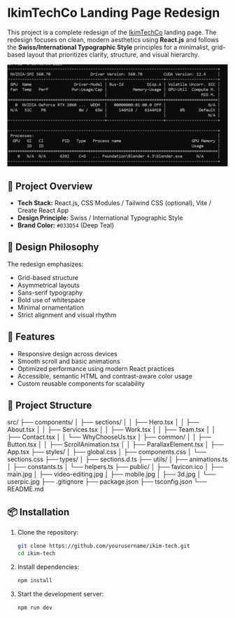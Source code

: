 # IkimTechCo Landing Page Redesign

This project is a complete redesign of the [IkimTechCo](https://www.ikimtechco.com/) landing page. The redesign focuses on clean, modern aesthetics using **React.js** and follows the **Swiss/International Typographic Style** principles for a minimalist, grid-based layout that prioritizes clarity, structure, and visual hierarchy.


![Landing Page Screenshot](./public/Screenshot.png)


## 🧠 Project Overview

- **Tech Stack:** React.js, CSS Modules / Tailwind CSS (optional), Vite / Create React App
- **Design Principle:** Swiss / International Typographic Style
- **Brand Color:** `#033D54` (Deep Teal)

## 🎨 Design Philosophy

The redesign emphasizes:
- Grid-based structure
- Asymmetrical layouts
- Sans-serif typography
- Bold use of whitespace
- Minimal ornamentation
- Strict alignment and visual rhythm

## 🚀 Features

- Responsive design across devices
- Smooth scroll and basic animations
- Optimized performance using modern React practices
- Accessible, semantic HTML and contrast-aware color usage
- Custom reusable components for scalability

## 📁 Project Structure

src/
├── components/
│ ├── sections/
│ │ ├── Hero.tsx
│ │ ├── About.tsx
│ │ ├── Services.tsx
│ │ ├── Work.tsx
│ │ ├── Team.tsx
│ │ ├── Contact.tsx
│ │ └── WhyChooseUs.tsx
│ ├── common/
│ │ ├── Button.tsx
│ │ ├── ScrollAnimation.tsx
│ │ ├── ParallaxElement.tsx
│ ├── App.tsx
├── styles/
│ ├── global.css
│ ├── components.css
│ └── sections.css
├── types/
│ ├── sections.d.ts
├── utils/
│ ├── animations.ts
│ ├── constants.ts
│ └── helpers.ts
├── public/
│ ├── favicon.ico
│ ├── main.jpg
│ ├── video-editing.jpg
│ ├── mobile.jpg
│ ├── 3d.jpg
│ └── userpic.jpg
├── .gitignore
├── package.json
├── tsconfig.json
└── README.md

## 📦 Installation

1. Clone the repository:
   ```bash
   git clone https://github.com/yourusername/ikim-tech.git
   cd ikim-tech
   ```

2. Install dependencies:
   ```bash
   npm install
   ```

3. Start the development server:
   ```bash
   npm run dev
   ```

